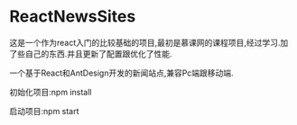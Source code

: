 # ReactNewsSites

这是一个作为react入门的比较基础的项目,最初是慕课网的课程项目,经过学习.加了些自己的东西.并且更新了配置跟优化了性能.

一个基于React和AntDesign开发的新闻站点,兼容Pc端跟移动端.

初始化项目:npm install

启动项目:npm start
